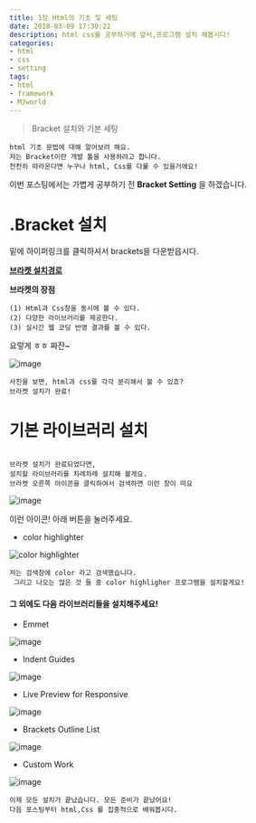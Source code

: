 ```yaml
---
title: 1장 Html의 기초 및 세팅 
date: 2018-03-09 17:30:22
description: html css를 공부하기에 앞서,프로그램 설치 해봅시다!
categories:
- html
- css
- setting
tags:
- html
- framework
- MJworld
---
```

 
> Bracket 설치와 기본 세팅 


~~~
html 기초 문법에 대해 알어보려 해요.
저는 Bracket이란 개발 툴을 사용하려고 합니다.
천천히 따라온다면 누구나 html, Css를 다룰 수 있을거에요! 
~~~

이번 포스팅에서는 가볍게 공부하기 전 **Bracket Setting** 을 하겠습니다.



# .Bracket 설치



밑에 하이퍼링크를 클릭하셔서 brackets을 다운받읍시다.


__[브라켓 설치경로](http://brackets.io/)__



**브라켓의 장점**

~~~
(1) Html과 Css창을 동시에 볼 수 있다.
(2) 다양한 라이브러리를 제공한다.
(3) 실시간 웹 코딩 반영 결과를 볼 수 있다.
~~~

요렇게 ㅎㅎ 짜잔~ 

![image](https://user-images.githubusercontent.com/20442104/37504347-137c618a-2921-11e8-9cd3-c91bac6e03c3.png)

~~~
사진을 보면, html과 css를 각각 분리해서 볼 수 있죠?
브라켓 설치가 완료! 
~~~



# 기본 라이브러리  설치

~~~

브라켓 설치가 완료되었다면,
설치할 라이브러리를 차례차례 설치해 볼게요.
브라켓 오른쪽 아이콘을 클릭하여서 검색하면 이런 창이 떠요
~~~

![image](https://user-images.githubusercontent.com/20442104/37504570-93538ac2-2922-11e8-878e-cdd84884040e.png)

이런 아이콘! 아래 버튼을 눌러주세요.


- color highlighter

![color highlighter](https://user-images.githubusercontent.com/20442104/37499422-f8eb4b16-2906-11e8-8512-1358c0895a18.png)


~~~
저는 검색창에 color 라고 검색했습니다.
 그리고 나오는 많은 것 들 중 color highligher 프로그램을 설치할게요!
~~~



#### 그 외에도 다음 라이브러리들을 설치해주세요!

- Emmet

![image](https://user-images.githubusercontent.com/20442104/37499533-93967226-2907-11e8-911d-fbb4b3481980.png)

- Indent Guides

![image](https://user-images.githubusercontent.com/20442104/37499610-fdc290ee-2907-11e8-8a62-fa7dc98fca3e.png)

- Live Preview for Responsive

![image](https://user-images.githubusercontent.com/20442104/37499842-5a6dfed6-2909-11e8-8a05-c2e9cfc70595.png)

- Brackets Outline List

![image](https://user-images.githubusercontent.com/20442104/37499681-5fe82e1e-2908-11e8-8bfa-176c6748a072.png)

- Custom Work

![image](https://user-images.githubusercontent.com/20442104/37499735-b1324bce-2908-11e8-818a-af0809475091.png)


~~~
이제 모든 설치가 끝났습니다. 모든 준비가 끝났어요!
다음 포스팅부터 html,Css 를 집중적으로 배워봅시다.
~~~



